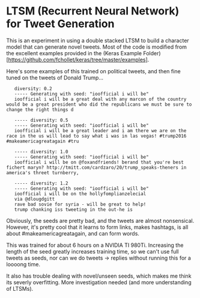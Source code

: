 # LTSM (Recurrent Neural Network) for Tweet Generation

This is an experiment in using a double stacked LTSM to build a character model that can generate novel tweets. Most of the code is modified from the excellent examples provided in the (Keras Example Folder)[https://github.com/fchollet/keras/tree/master/examples].

Here's some examples of this trained on political tweets, and then fine tuned on the tweets of Donald Trump...

       diversity: 0.2
       ----- Generating with seed: "ioofficial i will be"
       ioofficial i will be a great deal with any marcon of the country would be a great president who did the republicans we must be sure to change the right things d

       ----- diversity: 0.5
       ----- Generating with seed: "ioofficial i will be"
       ioofficial i will be a great leader and i am there we are on the race in the us will lead to say what i was in las vegas! #trump2016 #makeamericagreatagain #tru

       ----- diversity: 1.0
       ----- Generating with seed: "ioofficial i will be"
       ioofficial i will be on @foxandfriends! berand that you're best fichert maryn? http://tmitt.com/cardzaro/20/trump_speaks-theners in america's threet turnberry,

       ----- diversity: 1.2
       ----- Generating with seed: "ioofficial i will be"
       ioofficial i will be on the hollyfomplianzelecial
       via @dlougdgitt
       rave bad sovie for syria - will be great to help!
       trump chanking iss tweeting in the out-he is

Obviously, the seeds are pretty bad, and the tweets are almost nonsensical. However, it's pretty cool that it learns to form links, makes hashtags, is all about #makeamericagreatagain, and can form words.

This was trained for about 6 hours on a NVIDIA TI 980Ti. Increasing the length of the seed greatly increases training time, so we can't use full tweets as seeds, nor can we do tweets -> replies without running this for a loooong time.

It also has trouble dealing with novel/unseen seeds, which makes me think its severly overfitting. More investigation needed (and more understanding of LTSMs). 